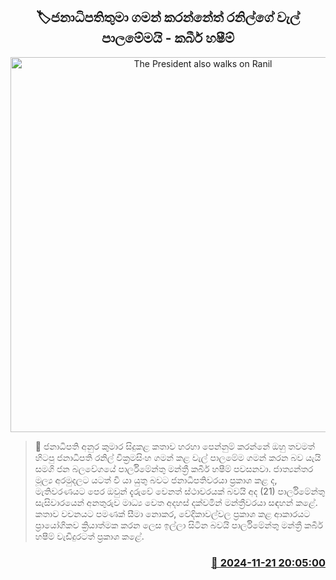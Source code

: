 <p align='center'><b><h2 align='center' title='The President also walks on Ranil's vine bridge - Kabir Hashim'>🏷ජනාධිපතිතුමා ගමන් කරන්නේත් රනිල්ගේ වැල් පාලමේමයි - කබීර් හෂීම්</h2></b></p>
<p align='center'><img src='https://helakuru.sgp1.cdn.digitaloceanspaces.com/esana/images/lib/kabeer-hashim-parliment.jpg' width='600' alt='The President also walks on Ranil's vine bridge - Kabir Hashim'></p>

>📝 ජනාධිපති අනුර කුමාර සිදුකළ කතාව හරහා පෙන්නුම් කරන්නේ ඔහු තවමත් හිටපු ජනාධිපති රනිල් වික්‍රමසිංහ ගමන් කළ වැල් පාලමේම ගමන් කරන බව යැයි සමගි ජන බලවේගයේ පාර්ලිමේන්තු මන්ත්‍රී කබීර් හෂීම් පවසනවා.
ජාත්‍යන්තර මූල්‍ය අරමුදලට යටත් වී යා යුතු බවට ජනාධිපතිවරයා ප්‍රකාශ කළ ද, මැතිවරණයට පෙර ඔවුන් දැරුවේ වෙනත් ස්ථාවරයක් බවයි අද (21) පාර්ලිමේන්තු සැසිවාරයෙන් අනතුරුව මාධ්‍ය වෙත අදහස් දක්වමින් මන්ත්‍රීවරයා සඳහන් කළේ.
කතාව වචනයට පමණක් සීමා නොකර, වේදිකාවල්වල ප්‍රකාශ කළ ආකාරයට ප්‍රායෝගිකව ක්‍රියාත්මක කරන ලෙස ඉල්ලා සිටින බවයි පාර්ලිමේන්තු මන්ත්‍රී කබීර් හෂීම් වැඩිදුරටත් ප්‍රකාශ කළේ. 


<h3 align='right'><a href='https://www.helakuru.lk/esana/p/105339/'>📅 2024-11-21 20:05:00</a></h3>
